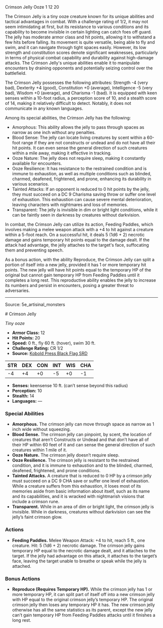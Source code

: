 <MonsterName/>Crimson Jelly</MonsterName>
<CreatureType/>Ooze</CreatureType>
<CR/>1</CR>
<AC/>12</AC>
<HP/>20</HP>
<summary>The Crimson Jelly is a tiny ooze creature known for its unique abilities and tactical advantages in combat. With a challenge rating of 1/2, it may not seem intimidating at first, but its resistance to various conditions and its capability to become invisible in certain lighting can catch foes off guard. The jelly has moderate armor class and hit points, allowing it to withstand a few hits before falling. Its movement is quite versatile, being able to fly and swim, and it can navigate through tight spaces easily. However, its low strength and constitution scores denote significant weaknesses, particularly in terms of physical combat capability and durability against high-damage attacks. The Crimson Jelly's unique abilities enable it to manipulate encounters by draining opponents and potentially seizing control over the battlefield.</summary>

<detail>

The Crimson Jelly possesses the following attributes: Strength -4 (very bad), Dexterity +4 (good), Constitution +0 (average), Intelligence -5 (very bad), Wisdom +0 (average), and Charisma -1 (bad). It is equipped with keen senses within a 10-foot radius, a perception score of 10, and a stealth score of 14, making it relatively difficult to detect. Notably, it does not communicate in any known languages.

Among its special abilities, the Crimson Jelly has the following: 

- Amorphous: This ability allows the jelly to pass through spaces as narrow as one inch without any penalties.
- Blood Sense: The jelly can locate living creatures by scent within a 60-foot range if they are not constructs or undead and do not have all their hit points. It can even sense the general direction of such creatures within a mile away, making it effective in tracking.
- Ooze Nature: The jelly does not require sleep, making it constantly available for encounters.
- Ooze Resilience: It has resistance to the restrained condition and is immune to exhaustion, as well as multiple conditions such as blinded, charmed, deafened, frightened, and prone, enhancing its durability in various scenarios.
- Tainted Attacks: If an opponent is reduced to 0 hit points by the jelly, they must succeed on a DC 9 Charisma saving throw or suffer one level of exhaustion. This exhaustion can cause severe mental deterioration, leaving characters with nightmares and loss of memories.
- Transparent: The jelly is invisible in dim or bright light conditions, while it can be faintly seen in darkness by creatures without darkvision.

In combat, the Crimson Jelly can utilize its action, Feeding Paddles, which involves making a melee weapon attack with a +4 to hit against a creature within a 5-foot reach. On a successful hit, it deals 5 (1d6 + 2) necrotic damage and gains temporary hit points equal to the damage dealt. If the attack had advantage, the jelly attaches to the target's face, suffocating them and preventing speech.

As a bonus action, with the ability Reproduce, the Crimson Jelly can split a portion of itself into a new jelly, provided it has 1 or more temporary hit points. The new jelly will have hit points equal to the temporary HP of the original but cannot gain temporary HP from Feeding Paddles until it completes a long rest. This reproductive ability enables the jelly to increase its numbers and persist in encounters, posing a greater threat to adversaries.</detail>



---

Source: 5e_artisinal_monsters

<statblock>
# Crimson Jelly

*Tiny ooze*

- **Armor Class:** 12
- **Hit Points:** 20
- **Speed:** 0 ft., fly 60 ft. (hover), swim 30 ft.
- **Challenge Rating:** CR 1/2
- **Source:** [Kobold Press Black Flag SRD](https://koboldpress.com/black-flag-roleplaying/)

| STR | DEX | CON | INT | WIS | CHA |
| --- | --- | --- | --- | --- | --- |
| -4 | +4 | +0 | -5 | +0 | -1 |

- **Senses:** keensense 10 ft. (can’t sense beyond this radius)
- **Perception:** 10
- **Stealth:** 14
- **Languages:** —

### Special Abilities

- **Amorphous.** The crimson jelly can move through space as narrow as 1 inch wide without squeezing.
- **Blood Sense.** The crimson jelly can pinpoint, by scent, the location of creatures that aren’t Constructs or Undead and that don’t have all of their HP within 60 feet of it and can sense the general direction of such creatures within 1 mile of it.
- **Ooze Nature.** The crimson jelly doesn’t require sleep.
- **Ooze Resilience.** The crimson jelly is resistant to the restrained condition, and it is immune to exhaustion and to the blinded, charmed, deafened, frightened, and prone conditions.
- **Tainted Attacks.** A creature that is reduced to 0 HP by a crimson jelly must succeed on a DC 9 CHA save or suffer one level of exhaustion. While a creature suffers from this exhaustion, it loses most of its memories aside from basic information about itself, such as its name and its capabilities, and it is wracked with nightmarish visions that include a crimson rune.
- **Transparent.** While in an area of dim or bright light, the crimson jelly is invisible. While in darkness, creatures without darkvision can see the jelly’s faint crimson glow.

### Actions

- **Feeding Paddles.** Melee Weapon Attack: +4 to hit, reach 5 ft., one creature. Hit: 5 (1d6 + 2) necrotic damage. The crimson jelly gains temporary HP equal to the necrotic damage dealt, and it attaches to the target. If the jelly had advantage on this attack, it attaches to the target’s face, leaving the target unable to breathe or speak while the jelly is attached.

### Bonus Actions

- **Reproduce (Requires Temporary HP).** While the crimson jelly has 1 or more temporary HP, it can split part of itself off into a new crimson jelly with HP equal to the original crimson jelly’s temporary HP. The original crimson jelly then loses any temporary HP it has. The new crimson jelly otherwise has all the same statistics as its parent, except the new jelly can’t gain temporary HP from Feeding Paddles attacks until it finishes a long rest.

</statblock>


